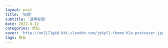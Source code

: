 ```yaml
---
layout: post
title: '标题'
subtitle: '透明标题'
date: 2022-8-12
categories: 修仙
cover: 'http://on2171g4d.bkt.clouddn.com/jekyll-theme-h2o-postcover.jpg'
tags: 修仙
---
```


